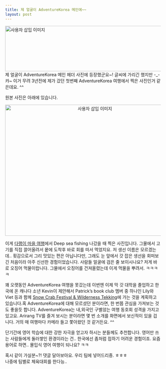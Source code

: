 ```yaml
---
title: 제 얼굴이 AdventureKorea 메인에~~
layout: post
---
```

<img src="http://w12ard.github.io/wp-content/uploads/1/ek200000000086.gif" class="aligncenter" width="640" height="147" alt="사용자 삽입 이미지" />  
제 얼굴이 AdventureKorea 메인 헤더 사진에 등장했군요~! 글씨에 가리긴 했지만 -_- 캬~ 이거 무려 3년전에 제가 갔던 첫번째 AdventureKorea 여행에서 찍은 사진인거 같은데요. ^^

원본 사진은 아래에 있습니다. 

<div style="text-align: center;">
  <img src="http://w12ard.github.io/wp-content/uploads/1/gk020000000016.jpg" class="aligncenter" width="565" height="424" alt="사용자 삽입 이미지" />
</div>

이게 <a href="http://www.adventurekorea.com/ourAdventure/calendar_content.asp?id=calendar&rowno=306" target="_blank">다랭이 마을 여행</a>에서 Deep sea fishing 나갔을 때 찍은 사진입니다. 그물에서 고기를 직접 끌어올려서 뭍에 도착후 바로 회를 떠서 먹었지요. 저 생선 이름은 모르겠는데.. 횟감으로서 그리 맛있는 편은 아닙니다만, 그래도 눈 앞에서 갓 잡은 생선을 회떠보긴 처음이라 아주 신선한 경험이었습니다. 사람들 얼굴에 검은 줄 보이시나요? 저게 바로 오징어 먹물이랍니다. 그물에서 오징어를 건져올렸는데 이게 먹물을 뿌려서. ㅋㅋㅋㅋ

꽤 오랫동안 AdventureKorea 여행을 못갔는데 이번엔 이제 막 갓 대학을 졸업하고 한국에 온 캐나다 소년 Kevin이 제안해서 Patrick&#8217;s book club 멤버 중 하나인 Lily와 Viet 등과 함께 <a href="http://adventurekorea.com/ouradventure/calendar_content.asp?id=calendar&RowNo=311" target="_blank">Snow Crab Festival & Wilderness Tekking</a>에 가는 것을 계획하고 있습니다.혹 AdventureKorea에 대해 모르셨던 분이라면, 한 번쯤 관심을 가져보는 것도 좋을듯 합니다. AdventureKorea는 내,외국인 구별않는 여행 동호회 성격을 가지고 있고요. Arirang TV를 즐겨 보시는 분이라면 몇 번 소개를 화면에서 보신적이 있을 겁니다. 거의 매 여행마다 카메라 들고 쫓아왔던 것 같거든요. ^^

단기간에 영어 학습에 대한 강한 자극을 얻고자 하시는 분들께도 추천합니다. 영어만 쓰는 사람들에게 둘러쌓인 환경이라는 건.. 한국에선 좀처럼 접하기 어려운 경험이죠. 요즘 용어로 하면.. 몰입식 영어 여행이 되나요? ㅋㅋ

혹시 같이 가실분~?! 댓글 달아보아요. 우리 팀에 넣어드리죵. ㅎㅎㅎ  
나중에 팀별로 체육대회를 한다능..
